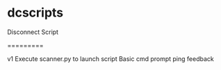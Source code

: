 dcscripts
=========

Disconnect Script


=========

v1
Execute scanner.py to launch script
Basic cmd prompt ping feedback
